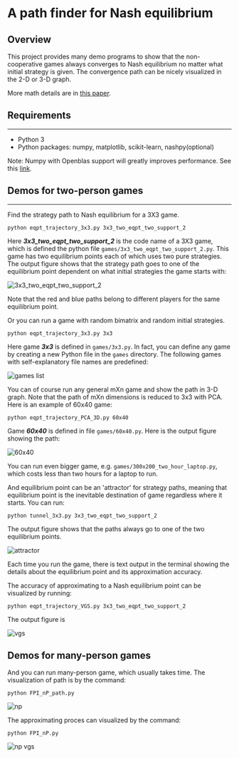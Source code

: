 # A path finder for Nash equilibrium
## Overview
This project provides many demo programs to show that the non-cooperative games always converges to Nash equilibrium no matter what initial strategy is given.
The convergence path can be nicely visualized in the 2-D or 3-D graph.

More math details are in [this paper](https://doi.org/10.1063/5.0012735).

## Requirements
***
* Python 3
* Python packages: numpy, matplotlib, scikit-learn, nashpy(optional)

Note: Numpy with Openblas support will greatly improves performance. See this [link](https://stackoverflow.com/questions/27199822/numpy-dot-is-slow-yet-blas-and-lapack-are-installed-how-to-fix).

## Demos for two-person games
***
Find the strategy path to Nash equilibrium for a 3X3 game.
```
python eqpt_trajectory_3x3.py 3x3_two_eqpt_two_support_2
```
Here ***3x3_two_eqpt_two_support_2*** is the code name of a 3X3 game, which is defined the python file `games/3x3_two_eqpt_two_support_2.py`. This game has two equilibrium points each of which uses two pure strategies.
The output figure shows that the strategy path goes to one of the equilibrium point dependent on what initial strategies the game starts with:

![3x3_two_eqpt_two_support_2](./trajectory_3x3.png)

Note that the red and blue paths belong to different players for the same equilibrium point.

Or you can run a game with random bimatrix and random initial strategies.
```
python eqpt_trajectory_3x3.py 3x3
```
Here game ***3x3*** is defined in `games/3x3.py`. In fact, you can define any game by creating a new Python file in the `games` directory. The following games with self-explanatory file names are predefined:

![games list](./games_list.png)

You can of course run any general mXn game and show the path in 3-D graph. Note that the path of mXn dimensions is reduced to 3x3 with PCA. Here is an example of 60x40 game:
```
python eqpt_trajectory_PCA_3D.py 60x40
```
Game ***60x40*** is defined in file `games/60x40.py`. Here is the output figure showing the path:

![60x40](./trajectory_PCA_3D.png)

You can run even bigger game, e.g. `games/300x200_two_hour_laptop.py`, which costs less than two hours for a laptop to run.

And equilibrium point can be an 'attractor' for strategy paths, meaning that equilibrium point is the inevitable destination of game regardless where it starts. You can run:
```
python tunnel_3x3.py 3x3_two_eqpt_two_support_2
```
The output figure shows that the paths always go to one of the two equilibrium points.

![attractor](./tunnel_3x3.png)

Each time you run the game, there is text output in the terminal showing the details about the equilibrium point and its approximation accuracy.

The accuracy of approximating to a Nash equilibrium point can be visualized by running:
```
python eqpt_trajectory_VGS.py 3x3_two_eqpt_two_support_2
```
The output figure is

![vgs](./trajectory_vgs.png)


## Demos for many-person games
And you can run many-person game, which usually takes time. The visualization of path is by the command:
```
python FPI_nP_path.py
```

![np](./nP-path.png)

The approximating proces can visualized by the command:
```
python FPI_nP.py
```

![np vgs](./nP.png)
